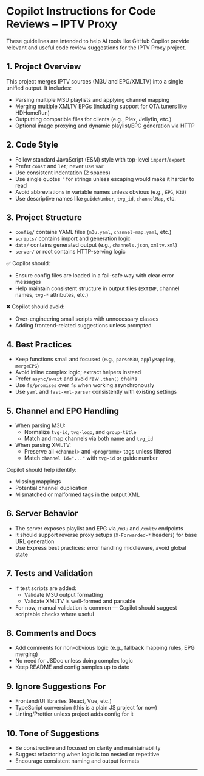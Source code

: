 # Copilot Instructions for Code Reviews – IPTV Proxy

These guidelines are intended to help AI tools like GitHub Copilot provide relevant and useful code review suggestions for the IPTV Proxy project.

## 1. Project Overview

This project merges IPTV sources (M3U and EPG/XMLTV) into a single unified output. It includes:

- Parsing multiple M3U playlists and applying channel mapping
- Merging multiple XMLTV EPGs (including support for OTA tuners like HDHomeRun)
- Outputting compatible files for clients (e.g., Plex, Jellyfin, etc.)
- Optional image proxying and dynamic playlist/EPG generation via HTTP

## 2. Code Style

- Follow standard JavaScript (ESM) style with top-level `import`/`export`
- Prefer `const` and `let`; never use `var`
- Use consistent indentation (2 spaces)
- Use single quotes `'` for strings unless escaping would make it harder to read
- Avoid abbreviations in variable names unless obvious (e.g., `EPG`, `M3U`)
- Use descriptive names like `guideNumber`, `tvg_id`, `channelMap`, etc.

## 3. Project Structure

- `config/` contains YAML files (`m3u.yaml`, `channel-map.yaml`, etc.)
- `scripts/` contains import and generation logic
- `data/` contains generated output (e.g., `channels.json`, `xmltv.xml`)
- `server/` or root contains HTTP-serving logic

✅ Copilot should:
- Ensure config files are loaded in a fail-safe way with clear error messages
- Help maintain consistent structure in output files (`EXTINF`, channel names, `tvg-*` attributes, etc.)

❌ Copilot should avoid:
- Over-engineering small scripts with unnecessary classes
- Adding frontend-related suggestions unless prompted

## 4. Best Practices

- Keep functions small and focused (e.g., `parseM3U`, `applyMapping`, `mergeEPG`)
- Avoid inline complex logic; extract helpers instead
- Prefer `async/await` and avoid raw `.then()` chains
- Use `fs/promises` over `fs` when working asynchronously
- Use `yaml` and `fast-xml-parser` consistently with existing settings

## 5. Channel and EPG Handling

- When parsing M3U:
  - Normalize `tvg-id`, `tvg-logo`, and `group-title`
  - Match and map channels via both name and `tvg_id`
- When parsing XMLTV:
  - Preserve all `<channel>` and `<programme>` tags unless filtered
  - Match `channel id="..."` with `tvg-id` or guide number

Copilot should help identify:
- Missing mappings
- Potential channel duplication
- Mismatched or malformed tags in the output XML

## 6. Server Behavior

- The server exposes playlist and EPG via `/m3u` and `/xmltv` endpoints
- It should support reverse proxy setups (`X-Forwarded-*` headers) for base URL generation
- Use Express best practices: error handling middleware, avoid global state

## 7. Tests and Validation

- If test scripts are added:
  - Validate M3U output formatting
  - Validate XMLTV is well-formed and parsable
- For now, manual validation is common — Copilot should suggest scriptable checks where useful

## 8. Comments and Docs

- Add comments for non-obvious logic (e.g., fallback mapping rules, EPG merging)
- No need for JSDoc unless doing complex logic
- Keep README and config samples up to date

## 9. Ignore Suggestions For

- Frontend/UI libraries (React, Vue, etc.)
- TypeScript conversion (this is a plain JS project for now)
- Linting/Prettier unless project adds config for it

## 10. Tone of Suggestions

- Be constructive and focused on clarity and maintainability
- Suggest refactoring when logic is too nested or repetitive
- Encourage consistent naming and output formats

---